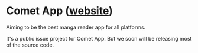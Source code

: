# Comet App ([website](https://xn--y2tw4m.cc/))
Aiming to be the best manga reader app for all platforms.

It's a public issue project for Comet App. 
But we soon will be releasing most of the source code.
